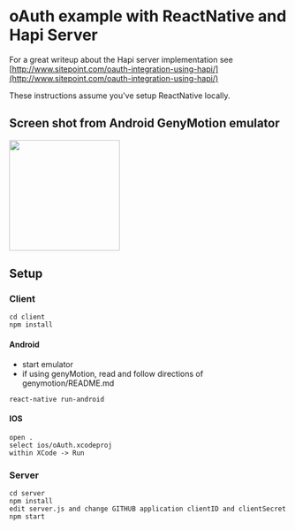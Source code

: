 # oAuth example with ReactNative and Hapi Server

For a great writeup about the Hapi server implementation see [http://www.sitepoint.com/oauth-integration-using-hapi/](http://www.sitepoint.com/oauth-integration-using-hapi/)

These instructions assume you've setup ReactNative locally. 

## Screen shot from Android GenyMotion emulator

<img src="https://cloud.githubusercontent.com/assets/1282364/12651900/34ce10d2-c5ae-11e5-84b9-0f07bb3625c3.png" width="200">


## Setup

### Client
```
cd client
npm install
```
#### Android

*  start emulator
*  if using genyMotion, read and follow directions of genymotion/README.md

```
react-native run-android
```

#### IOS
```
open .
select ios/oAuth.xcodeproj
within XCode -> Run
```


### Server

```
cd server
npm install
edit server.js and change GITHUB application clientID and clientSecret
npm start
```
